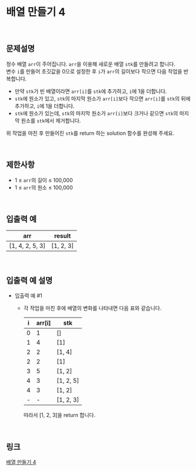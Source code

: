 # 배열 만들기 4

<br>

## 문제설명
정수 배열 `arr`이 주어집니다. `arr`을 이용해 새로운 배열 `stk`를 만들려고 합니다.<br>
변수 `i`를 만들어 초깃값을 0으로 설정한 후 `i`가 `arr`의 길이보다 작으면 다음 작업을 반복합니다.

- 만약 `stk`가 빈 배열이라면 `arr[i]`를 `stk`에 추가하고, `i`에 1을 더합니다.
- `stk`에 원소가 있고, `stk`의 마지막 원소가 `arr[i]`보다 작으면 `arr[i]`를 `stk`의 뒤에 추가하고, `i`에 1을 더합니다.
- `stk`에 원소가 있는데, `stk`의 마지막 원소가 `arr[i]`보다 크거나 같으면 `stk`의 마지막 원소를 `stk`에서 제거합니다.

위 작업을 마친 후 만들어진 `stk`를 return 하는 solution 함수를 완성해 주세요.

<br>

## 제한사항
- 1 ≤ `arr`의 길이 ≤ 100,000
- 1 ≤ `arr`의 원소 ≤ 100,000

<br>

## 입출력 예
| arr | result |
|---|---|
| [1, 4, 2, 5, 3] | [1, 2, 3] |

<br>

## 입출력 예 설명
- 입출력 예 #1
    - 각 작업을 마친 후에 배열의 변화를 나타내면 다음 표와 같습니다.

        | i | arr[i] | stk |
        |---|---|---|
        | 0 | 1 | [] |
        | 1 | 4 | [1] |
        | 2 | 2 | [1, 4] |
        | 2 | 2 | [1] |
        | 3 | 5 | [1, 2] |
        | 4 | 3 | [1, 2, 5] |
        | 4 | 3 | [1, 2] |
        | - | - | [1, 2, 3] |

        따라서 [1, 2, 3]을 return 합니다.

<br>

## 링크
[배열 만들기 4](https://school.programmers.co.kr/learn/courses/30/lessons/181918)
